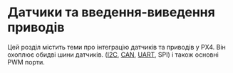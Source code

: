 # Датчики та введення-виведення приводів

Цей розділ містить теми про інтеграцію датчиків та приводів у PX4. Він охоплює обидві шини датчиків. ([I2C](../sensor_bus/i2c_general.md), [CAN](../can/index.md), [UART](../uart/index.md), SPI) і також основні PWM порти.
